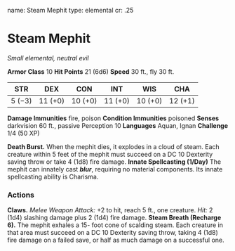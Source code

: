 name: Steam Mephit
type: elemental
cr: .25

# Steam Mephit
_Small elemental, neutral evil_

**Armor Class** 10
**Hit Points** 21 (6d6)
**Speed** 30 ft., fly 30 ft.

| STR     | DEX     | CON     | INT     | WIS     | CHA     |
|---------|---------|---------|---------|---------|---------|
| 5 (−3)  | 11 (+0) | 10 (+0) | 11 (+0) | 10 (+0) | 12 (+1) |

**Damage Immunities** fire, poison
**Condition Immunities** poisoned
**Senses** darkvision 60 ft., passive Perception 10
**Languages** Aquan, Ignan
**Challenge** 1/4 (50 XP)

**Death Burst.** When the mephit dies, it explodes in a cloud of steam. Each creature within 5 feet of the mephit must succeed on a DC 10 Dexterity saving throw or take 4 (1d8) fire damage.
**Innate Spellcasting (1/Day)** The mephit can innately cast **_blur_**, requiring no material components. Its innate spellcasting ability is Charisma.

### Actions
**Claws.** _Melee Weapon Attack:_ +2 to hit, reach 5 ft., one creature. _Hit:_ 2 (1d4) slashing damage plus 2 (1d4) fire damage.
**Steam Breath (Recharge 6).** The mephit exhales a 15- foot cone of scalding steam. Each creature in that area must succeed on a DC 10 Dexterity saving throw, taking 4 (1d8) fire damage on a failed save, or half as much damage on a successful one.
